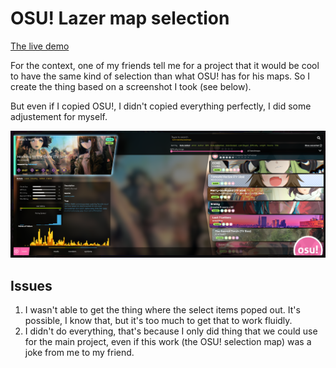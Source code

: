 # OSU! Lazer map selection

[The live demo](https://namelessproj.github.io/OSU-map-selection/)

For the context, one of my friends tell me for a project that it would be cool to have the same kind of selection than what OSU! has for his maps. So I create the thing based on a screenshot I took (see below).

But even if I copied OSU!, I didn't copied everything perfectly, I did some adjustement for myself.

![OSU! Lazer map selection screenshot](search_example.png)

## Issues

1. I wasn't able to get the thing where the select items poped out. It's possible, I know that, but it's too much to get that to work fluidly.
1. I didn't do everything, that's because I only did thing that we could use for the main project, even if this work (the OSU! selection map) was a joke from me to my friend.
